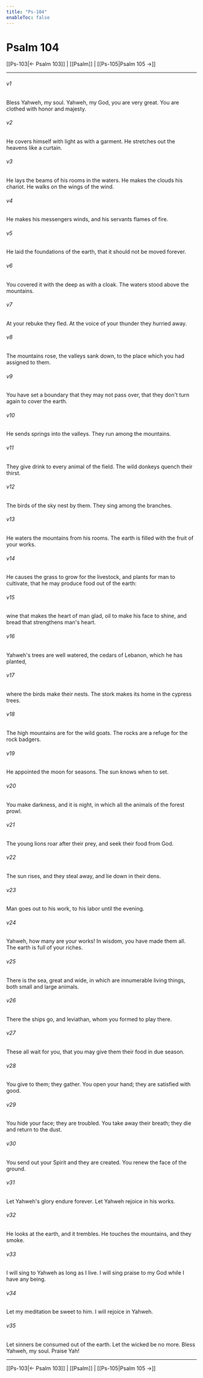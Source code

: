 ```yaml
---
title: "Ps-104"
enableToc: false
---
```

# Psalm 104

[[Ps-103|← Psalm 103]] | [[Psalm]] | [[Ps-105|Psalm 105 →]]
***



###### v1 
Bless Yahweh, my soul. Yahweh, my God, you are very great. You are clothed with honor and majesty. 

###### v2 
He covers himself with light as with a garment. He stretches out the heavens like a curtain. 

###### v3 
He lays the beams of his rooms in the waters. He makes the clouds his chariot. He walks on the wings of the wind. 

###### v4 
He makes his messengers winds, and his servants flames of fire. 

###### v5 
He laid the foundations of the earth, that it should not be moved forever. 

###### v6 
You covered it with the deep as with a cloak. The waters stood above the mountains. 

###### v7 
At your rebuke they fled. At the voice of your thunder they hurried away. 

###### v8 
The mountains rose, the valleys sank down, to the place which you had assigned to them. 

###### v9 
You have set a boundary that they may not pass over, that they don't turn again to cover the earth. 

###### v10 
He sends springs into the valleys. They run among the mountains. 

###### v11 
They give drink to every animal of the field. The wild donkeys quench their thirst. 

###### v12 
The birds of the sky nest by them. They sing among the branches. 

###### v13 
He waters the mountains from his rooms. The earth is filled with the fruit of your works. 

###### v14 
He causes the grass to grow for the livestock, and plants for man to cultivate, that he may produce food out of the earth: 

###### v15 
wine that makes the heart of man glad, oil to make his face to shine, and bread that strengthens man's heart. 

###### v16 
Yahweh's trees are well watered, the cedars of Lebanon, which he has planted, 

###### v17 
where the birds make their nests. The stork makes its home in the cypress trees. 

###### v18 
The high mountains are for the wild goats. The rocks are a refuge for the rock badgers. 

###### v19 
He appointed the moon for seasons. The sun knows when to set. 

###### v20 
You make darkness, and it is night, in which all the animals of the forest prowl. 

###### v21 
The young lions roar after their prey, and seek their food from God. 

###### v22 
The sun rises, and they steal away, and lie down in their dens. 

###### v23 
Man goes out to his work, to his labor until the evening. 

###### v24 
Yahweh, how many are your works! In wisdom, you have made them all. The earth is full of your riches. 

###### v25 
There is the sea, great and wide, in which are innumerable living things, both small and large animals. 

###### v26 
There the ships go, and leviathan, whom you formed to play there. 

###### v27 
These all wait for you, that you may give them their food in due season. 

###### v28 
You give to them; they gather. You open your hand; they are satisfied with good. 

###### v29 
You hide your face; they are troubled. You take away their breath; they die and return to the dust. 

###### v30 
You send out your Spirit and they are created. You renew the face of the ground. 

###### v31 
Let Yahweh's glory endure forever. Let Yahweh rejoice in his works. 

###### v32 
He looks at the earth, and it trembles. He touches the mountains, and they smoke. 

###### v33 
I will sing to Yahweh as long as I live. I will sing praise to my God while I have any being. 

###### v34 
Let my meditation be sweet to him. I will rejoice in Yahweh. 

###### v35 
Let sinners be consumed out of the earth. Let the wicked be no more. Bless Yahweh, my soul. Praise Yah!

***
[[Ps-103|← Psalm 103]] | [[Psalm]] | [[Ps-105|Psalm 105 →]]
